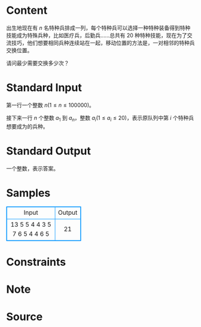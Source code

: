 
# Content

出生地现在有 $n$ 名特种兵排成一列，每个特种兵可以选择一种特种装备得到特种技能成为特殊兵种，比如医疗兵，后勤兵……总共有 $20$ 种特种技能，现在为了交流技巧，他们想要相同兵种连续站在一起，移动位置的方法是，一对相邻的特种兵交换位置。

请问最少需要交换多少次？

# Standard Input

第一行一个整数 $n(1\le n\le 100000)$。

接下来一行 $n$ 个整数 $a_1$ 到 $a_n$，整数 $a_i(1\le a_i \le 20)$，表示原队列中第 $i$ 个特种兵想要成为的兵种。

# Standard Output

一个整数，表示答案。

# Samples

<style>
        table,table tr th, table tr td { border:1px solid #0094ff; }
        table { width: 200px; min-height: 25px; line-height: 25px; text-align: center; border-collapse: collapse;}   
    </style>
<table>
	<tr>
		<td>Input</td>
		<td>Output</td>
	</tr>
<tr><td>13
5 5 4 4 3 5 7 6 5 4 4 6 5
</td><td>21
</td></tr></table>


# Constraints



# Note



# Source


